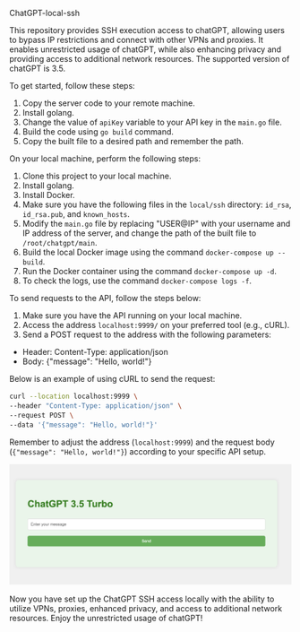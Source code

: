ChatGPT-local-ssh

This repository provides SSH execution access to chatGPT, allowing users to bypass IP restrictions and connect with other VPNs and proxies. It enables unrestricted usage of chatGPT, while also enhancing privacy and providing access to additional network resources. The supported version of chatGPT is 3.5.

To get started, follow these steps:

1. Copy the server code to your remote machine.
2. Install golang.
3. Change the value of `apiKey` variable to your API key in the `main.go` file.
4. Build the code using `go build` command.
5. Copy the built file to a desired path and remember the path.

On your local machine, perform the following steps:

1. Clone this project to your local machine.
2. Install golang.
3. Install Docker.
4. Make sure you have the following files in the `local/ssh` directory: `id_rsa`, `id_rsa.pub`, and `known_hosts`.
5. Modify the `main.go` file by replacing "USER@IP" with your username and IP address of the server, and change the path of the built file to `/root/chatgpt/main`.
6. Build the local Docker image using the command `docker-compose up --build`.
7. Run the Docker container using the command `docker-compose up -d`.
8. To check the logs, use the command `docker-compose logs -f`.

To send requests to the API, follow the steps below:
1. Make sure you have the API running on your local machine.
2. Access the address `localhost:9999/` on your preferred tool (e.g., cURL).
3. Send a POST request to the address with the following parameters:
- Header: Content-Type: application/json
- Body: {"message": "Hello, world!"}

Below is an example of using cURL to send the request:
```bash
curl --location localhost:9999 \
--header "Content-Type: application/json" \
--request POST \
--data '{"message": "Hello, world!"}'
```

Remember to adjust the address (`localhost:9999`) and the request body (`{"message": "Hello, world!"}`) according to your specific API setup.

![panel](./panel.png)

Now you have set up the ChatGPT SSH access locally with the ability to utilize VPNs, proxies, enhanced privacy, and access to additional network resources. Enjoy the unrestricted usage of chatGPT!